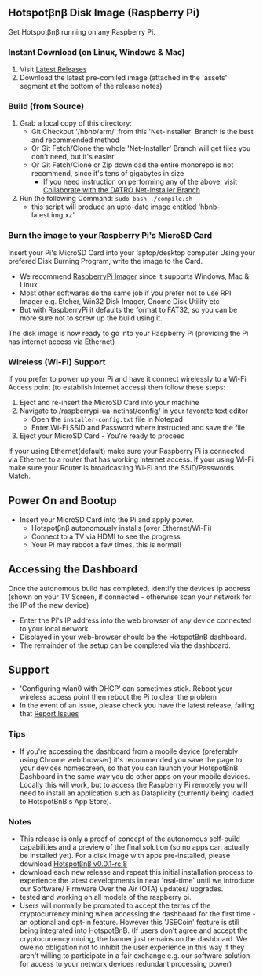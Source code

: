 ## Hotspotβnβ Disk Image (Raspberry Pi)

Get Hotspotβnβ running on any Raspberry Pi.

### Instant Download (on Linux, Windows & Mac)
1. Visit [Latest Releases](https://github.com/unclehowell/datro/releases/ "DATRO Net-Installer Latest Release") 
2. Download the latest pre-comiled image (attached in the 'assets' segment at the bottom of the release notes)

### Build (from Source)
1. Grab a local copy of this directory:
   - Git Checkout '/hbnb/arm/' from this 'Net-Installer' Branch is the best and recommended method
   - Or Git Fetch/Clone the whole 'Net-Installer' Branch will get files you don't need, but it's easier
   - Or Git Fetch/Clone or Zip download the entire monorepo is not recommend, since it's tens of gigabytes in size
        - If you need instruction on performing any of the above, visit [Collaborate with the DATRO Net-Installer Branch](https://github.com/unclehowell/datro/blob/net-installer/COLLABORATE.md "Collaborate with the DATRO Net-Installer Branch")
2. Run the following Command: `sudo bash ./compile.sh` 
     - this script will produce an upto-date image entitled 'hbnb-latest.img.xz'

### Burn the image to your Raspberry Pi's MicroSD Card 
Insert your Pi's MicroSD Card into your laptop/desktop computer
Using your prefered Disk Burning Program, write the image to the Card.

* We recommend [RaspberryPi Imager](https://www.raspberrypi.org/software/ "RaspberryPi Imager") since it supports Windows, Mac & Linux
* Most other softwares do the same job if you prefer not to use RPI Imager e.g. Etcher, Win32 Disk Imager, Gnome Disk Utility etc
* But with RaspberryPi it defaults the format to FAT32, so you can be more sure not to screw up the build using it. 

The disk image is now ready to go into your Raspberry Pi (providing the Pi has internet access via Ethernet)

### Wireless (Wi-Fi) Support
If you prefer to power up your Pi and have it connect wirelessly to a Wi-Fi Access point (to establish internet access) then follow these steps:
1. Eject and re-insert the MicroSD Card into your machine
2. Navigate to /raspberrypi-ua-netinst/config/ in your favorate text editor
   - Open the `installer-config.txt` file in Notepad
   - Enter Wi-Fi SSID and Password where instructed and save the file
3. Eject your MicroSD Card - You're ready to proceed 

If your using Ethernet(default) make sure your Raspberry Pi is connected via Ethernet to a router that has working internet access.
If your using Wi-Fi make sure your Router is broadcasting Wi-Fi and the SSID/Passwords Match. 

## Power On and Bootup
   - Insert your MicroSD Card into the Pi and apply power. 
      - Hotspotβnβ autonomously installs (over Ethernet/Wi-Fi)
      - Connect to a TV via HDMI to see the progress
      - Your Pi may reboot a few times, this is normal! 

## Accessing the Dashboard
Once the autonomous build has completed, identify the devices ip address 
(shown on your TV Screen, if connected - otherwise scan your network for the IP of the new device) 
   - Enter the Pi's IP address into the web browser of any device connected to your local network. 
   - Displayed in your web-browser should be the HotspotBnB dashboard.
   - The remainder of the setup can be completed via the dashboard. 

## Support
 - 'Configuring wlan0 with DHCP' can sometimes stick. Reboot your wireless access point then reboot the Pi to clear the problem
 - In the event of an issue, please check you have the latest release, failing that [Report Issues](https://github.com/unclehowell/datro/issues "Report Issues")

### Tips 
 - If you're accessing the dashboard from a mobile device (preferably using Chrome web browser) it's recommended you save the page to your devices homescreen, so that you can launch your HotspotBnB Dashboard in the same way you do other apps on your mobile devices.  Locally this will work, but to access the Raspberry Pi remotely you will need to install an application such as Dataplicity (currently being loaded to HotspotBnB's App Store). 

### Notes 
 - This release is only a proof of concept of the autonomous self-build capabilities and a preview of the final solution (so no apps can actually be installed yet). For a disk image with apps pre-installed, please download [Hotspotβnβ v0.0.1-rc.8](https://mega.nz/#!ZCAziaQb!P4r2FrkY0-bQnDqThiQkY0Da0ORtguYO2tCnO3CO_Ec "Hotspotβnβ v0.0.1-rc.8") 
 - download each new release and repeat this initial installation process to experience the latest developments in near 'real-time' until we introduce our Software/ Firmware Over the Air (OTA) updates/ upgrades. 
 - tested and working on all models of the raspberry pi. 
 - Users will normally be prompted to accept the terms of the cryptocurrency mining when accessing the dashboard for the first time - an optional and opt-in feature. However this 'JSECoin' feature is still being integrated into HotspotBnB. (If users don't agree and accept the cryptocurrency mining, the banner just remains on the dashboard. We owe no obligation not to inhibit the user experience in this way if they aren't willing to participate in a fair exchange e.g. our software solution for access to your network devices redundant processing power)




